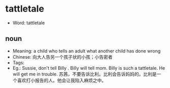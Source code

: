 # tattletale

- Word: tattletale

## noun

- Meaning: a child who tells an adult what another child has done wrong
- Chinese: 向大人告另一个孩子状的小孩；小告密者
- Tags: 
- Eg.: Sussie, don't tell Billy . Billy will tell mom. Billy is such a tattletale. He will get me in trouble. 苏茜，不要告诉比利。比利会告诉妈妈的。比利是一个喜欢打小报告的人。他会让我陷入麻烦之中。

